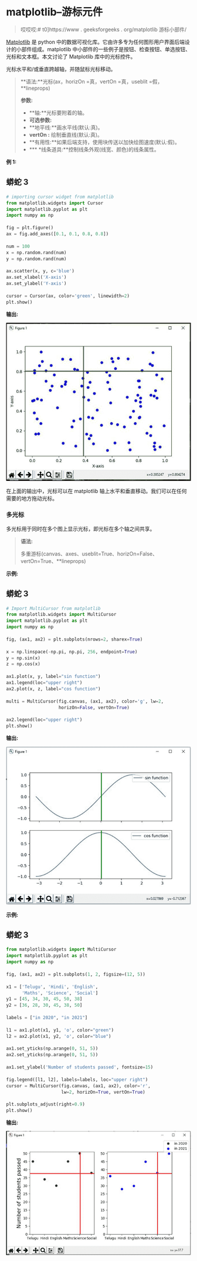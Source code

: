 # matplotlib–游标元件

> 哎哎哎:# t0]https://www . geeksforgeeks . org/matplotlib 游标小部件/

[Matplotlib](https://www.geeksforgeeks.org/python-introduction-matplotlib/) 是 python 中的数据可视化库。它由许多专为任何图形用户界面后端设计的小部件组成。matplotlib 中小部件的一些例子是按钮、检查按钮、单选按钮、光标和文本框。本文讨论了 Matplotlib 库中的光标控件。

光标水平和/或垂直跨越轴，并随鼠标光标移动。

> **语法:**光标(ax，horizOn =真，vertOn =真，useblit =假，**lineprops)
> 
> **参数:**
> 
> *   **轴:**光标要附着的轴。
> *   **可选参数:**
> *   **地平线:**画水平线(默认:真)。
> *   **vertOn :** 绘制垂直线(默认:真)。
> *   **有用性:**如果后端支持，使用块传送以加快绘图速度(默认:假)。
> *   *** *线条道具:**控制线条外观(线宽、颜色)的线条属性。

**例 1:**

## 蟒蛇 3

```py
# importing cursor widget from matplotlib
from matplotlib.widgets import Cursor
import matplotlib.pyplot as plt
import numpy as np

fig = plt.figure()
ax = fig.add_axes([0.1, 0.1, 0.8, 0.8])

num = 100
x = np.random.rand(num)
y = np.random.rand(num)

ax.scatter(x, y, c='blue')
ax.set_xlabel('X-axis')
ax.set_ylabel('Y-axis')

cursor = Cursor(ax, color='green', linewidth=2)
plt.show()
```

**输出:**

![](img/7658db32a3993e5e8b06bddb8032b5af.png)

在上面的输出中，光标可以在 matplotlib 轴上水平和垂直移动。我们可以在任何需要的地方拖动光标。

### 多光标

多光标用于同时在多个图上显示光标，即光标在多个轴之间共享。

> **语法:**
> 
> 多重游标(canvas、axes、useblit=True、horizOn=False、vertOn=True、**lineprops)

**示例:**

## 蟒蛇 3

```py
# Import MultiCursor from matplotlib
from matplotlib.widgets import MultiCursor
import matplotlib.pyplot as plt
import numpy as np

fig, (ax1, ax2) = plt.subplots(nrows=2, sharex=True)

x = np.linspace(-np.pi, np.pi, 256, endpoint=True)
y = np.sin(x)
z = np.cos(x)

ax1.plot(x, y, label="sin function")
ax1.legend(loc="upper right")
ax2.plot(x, z, label="cos function")

multi = MultiCursor(fig.canvas, (ax1, ax2), color='g', lw=2,
                    horizOn=False, vertOn=True)

ax2.legend(loc="upper right")
plt.show()
```

**输出:**

![](img/88768a156a90ada246b3fcaa8b05dae0.png)

**示例:**

## 蟒蛇 3

```py
from matplotlib.widgets import MultiCursor
import matplotlib.pyplot as plt
import numpy as np

fig, (ax1, ax2) = plt.subplots(1, 2, figsize=(12, 5))

x1 = ['Telugu', 'Hindi', 'English',
      'Maths', 'Science', 'Social']
y1 = [45, 34, 30, 45, 50, 38]
y2 = [36, 28, 30, 45, 38, 50]

labels = ["in 2020", "in 2021"]

l1 = ax1.plot(x1, y1, 'o', color="green")
l2 = ax2.plot(x1, y2, 'o', color="blue")

ax1.set_yticks(np.arange(0, 51, 5))
ax2.set_yticks(np.arange(0, 51, 5))

ax1.set_ylabel('Number of students passed', fontsize=15)

fig.legend([l1, l2], labels=labels, loc="upper right")
cursor = MultiCursor(fig.canvas, (ax1, ax2), color='r',
                     lw=2, horizOn=True, vertOn=True)

plt.subplots_adjust(right=0.9)
plt.show()
```

**输出:**

![](img/f38eed044b43fbf1a475914d24524a99.png)